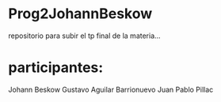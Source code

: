 # Prog2JohannBeskow
repositorio para subir el tp final de la materia...

# participantes:
Johann Beskow
Gustavo Aguilar Barrionuevo
Juan Pablo Pillac
